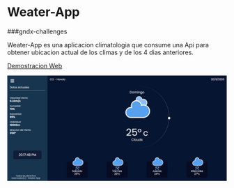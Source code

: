 # Weater-App

###gndx-challenges


Weater-App es una aplicacion climatologia que consume una Api para obtener ubicacion actual de los climas y de los 4 dias anteriores.


[Demostracion Web](https://crismaxis.github.io/Weater-App/)

![Imagen Paso 1](https://raw.githubusercontent.com/Crismaxis/AssetsInfo/master/asset/Weater.png)
